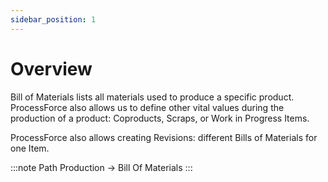 ```yaml
---
sidebar_position: 1
---
```


# Overview

Bill of Materials lists all materials used to produce a specific product. ProcessForce also allows us to define other vital values during the production of a product: Coproducts, Scraps, or Work in Progress Items.

ProcessForce also allows creating Revisions: different Bills of Materials for one Item.

:::note Path
    Production → Bill Of Materials
:::
